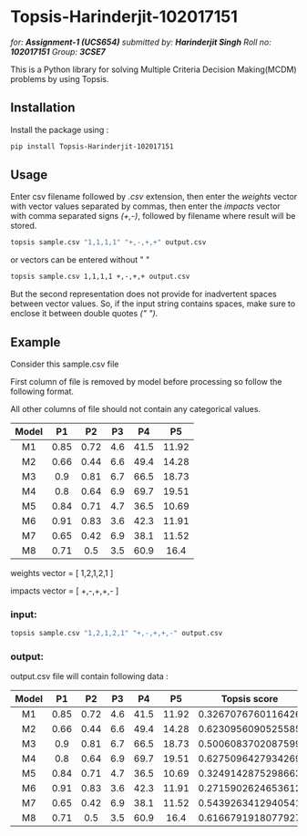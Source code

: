# Topsis-Harinderjit-102017151

_for: **Assignment-1 (UCS654)**_
_submitted by: **Harinderjit Singh**_
_Roll no: **102017151**_
_Group: **3CSE7**_


<!-- This is a Python library for dealing with Multiple Criteria Decision Making(MCDM) problems by using technique for Order of Preference by Similarity to Ideal Solution(TOPSIS). -->
This is a Python library for solving Multiple Criteria Decision Making(MCDM) problems by using Topsis.

## Installation

<!-- Use the package manager [pip](https://pip.pypa.io/en/stable/) to install topsis-3283. -->
<!-- Write the following command in your command line. -->
Install the package using : 
```bash
pip install Topsis-Harinderjit-102017151
```

## Usage

Enter csv filename followed by _.csv_ extension, then enter the _weights_ vector with vector values separated by commas, then enter the _impacts_ vector with comma separated signs _(+,-)_, followed by filename where result will be stored.
```bash
topsis sample.csv "1,1,1,1" "+,-,+,+" output.csv
```
or vectors can be entered without " "
```bash
topsis sample.csv 1,1,1,1 +,-,+,+ output.csv
```
But the second representation does not provide for inadvertent spaces between vector values. So, if the input string contains spaces, make sure to enclose it between double quotes _(" ")_.

## Example

Consider this sample.csv file  

First column of file is removed by model before processing so follow the following format.  

All other columns of file should not contain any categorical values.

| Model  | P1 | P2 | P3 | P4 | P5 |
| :----: |:--:|:--:|:--:|:--:|:--:|
| M1 |0.85|0.72|4.6|41.5|11.92|
| M2 |0.66|0.44|6.6|49.4|14.28|
| M3 |0.9 |0.81|6.7|66.5|18.73|
| M4 |0.8 |0.64|6.9|69.7|19.51|
| M5 |0.84|0.71|4.7|36.5|10.69|
| M6 |0.91|0.83|3.6|42.3|11.91|
| M7 |0.65|0.42|6.9|38.1|11.52|
| M8 |0.71|0.5 |3.5|60.9|16.4 |

weights vector = [ 1,2,1,2,1 ]

impacts vector = [ +,-,+,+,- ]

### input:

```python
topsis sample.csv "1,2,1,2,1" "+,-,+,+,-" output.csv
```

### output:

output.csv file will contain following data :

| Model | P1 | P2 | P3 | P4 | P5 | Topsis score | Rank |
| :---: |:--:|:--:|:--:|:--:|:--:| :----------: | :--: |
| M1 |0.85|0.72|4.6|41.5|11.92| 0.3267076760116426 | 6 |
| M2 |0.66|0.44|6.6|49.4|14.28| 0.6230956090525585 | 2 |
| M3 |0.9 |0.81|6.7|66.5|18.73| 0.5006083702087599 | 5 |
| M4 |0.8 |0.64|6.9|69.7|19.51| 0.6275096427934269 | 1 |
| M5 |0.84|0.71|4.7|36.5|10.69| 0.3249142875298663 | 7 |
| M6 |0.91|0.83|3.6|42.3|11.91| 0.2715902624653612 | 8 |
| M7 |0.65|0.42|6.9|38.1|11.52| 0.5439263412940541 | 4 |
| M8 |0.71|0.5 |3.5|60.9|16.4 | 0.6166791918077927 | 3 |

